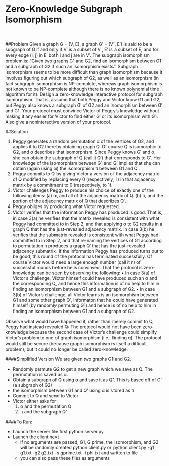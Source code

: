 Zero-Knowledge Subgraph Isomorphism
===================================
<br/>
<br />
##Problem
 Given a graph G = (V, E), a graph G′ = (V′, E′) is said to be a subgraph of G if and only if V′ is a subset of V , E′ is a subset of E, and for every edge (i, j) in E′ both i and j are in V′. The subgraph isomorphism problem is: “Given two graphs G1 and G2, ﬁnd an isomorphism between G1 and a subgraph of G2 if such an isomorphism exists”. Subgraph isomorphism seems to be more diﬃcult than graph isomorphism because it involves ﬁguring out which subgraph of G2, as well as an isomorphism (in fact subgraph isomorphism is NP-complete, whereas graph isomorphism is not known to be NP-complete although there is no known polynomial time algorithm for it). Design a zero-knowledge interactive protocol for subgraph isomorphism. That is, assume that both Peggy and Victor know G1 and G2, but Peggy also knows a subgraph G′ of G2 and an isomorphism between G′ and G1. Your protocol must convince Victor of Peggy’s knowledge without making it any easier for Victor to ﬁnd either G′ or its isomorphism with G1. Also give a noninteractive version of your protocol.
 
 
##Solution
1. Peggy generates a random permutation α of the vertices of G2, and applies it to G2
thereby obtaining graph Q. Of course Q is isomorphic to G2, and α describes that
isomorphism. Since Peggy knows G′ and α, she can obtain the subgraph of Q (call
it Q′) that corresponds to G′. Her knowledge of the isomorphism between G1 and G′
implies that she can obtain (again using α) the isomorphism π between G1 and Q′.
2. Peggy commits to Q by giving Victor a version of the adjacency matrix of Q modiﬁed
by replacing every 0 (respectively, 1) in that adjacency matrix by a commitment to 0
(respectively, to 1).
3. Victor challenges Peggy to produce his choice of exactly one of the following items:
(a) α, and all of the adjacency matrix of Q.
(b) π, and the portion of the adjacency matrix of Q that describes Q′.
4. Peggy obliges by producing what Victor requested.
5. Victor veriﬁes that the information Peggy has produced is good. That is, in case 3(a)
he veriﬁes that the matrix revealed is consistent with what Peggy had committed to
in Step 2, and that applying α to G2 results in a graph Q that has the just-revealed
adjacency matrix. In case 3(b) he veriﬁes that the submatrix revealed is consistent
with what Peggy had committed to in Step 2, and that re-naming the vertices of G1
according to permutation π produces a graph Q′
that has the just-revealed adjacency
submatrix. If the information Peggy has produced turns out to be good, this round
of the protocol has terminated successfully.
Of course Victor would need a large enough number (call it n) of successful rounds before
he is convinved.
That the protocol is zero-knowledge can be seen by observing the following:
• In case 3(a) of Victor’s challenge, Victor himself could have produced such an α and
the corresponding Q, and hence this information is of no help to him in ﬁnding an
isomorphism between G1 and a subgraph of G2.
• In case 3(b) of Victor’s challenge, all Victor learns is an isomorphism between G1 and
some other graph Q′, informaton that he could have generated himself (by randomly
permuting G1) and hence is of no help to him in ﬁnding an isomorphism between G1
and a subgraph of G2.

Observe what would have happened if, rather than merely commit to Q, Peggy had instead
revealed Q: The protocol would not have been zero-knowledge because the second case
of Victor’s challenge could simplify Victor’s problem to one of graph isomorphism (i.e.,
ﬁnding α). The protocol would still be secure (because graph isomorphism is itself a diﬃcult
problem), but it could no longer be called zero-knowledge.



####Simplified Version
We are given two graphs G1 and G2.
- Randomly permute G2 to get a new graph which we save as Q. The permutation is saved as α.
- Obtain a subgraph of Q using α and save it as Q'. This is based off of G' (a subgraph of G2)
- the isomorphism between G1 and Q' using α is stored as π
- Commit to Q and send to Victor
- Victor either asks for:
    1. α and the permutation Q
    2. π and the subgraph Q'
    
    
    
####To Run:
- Launch the server file first
    python server.py
- Launch the client next
   - if no arguments are passed, G1, G prime, the isomorphism, and G2 will be randomly created 
    python client.py
or
    python client.py -g1 g1.txt -g2 g2.txt -s gprime.txt -i phi.txt
     and written to file
   - you can also pass these files as arguments
   
